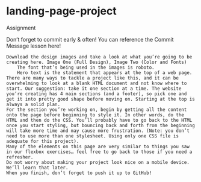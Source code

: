 # landing-page-project

Assignment

Don’t forget to commit early & often! You can reference the Commit Message lesson here!

    Download the design images and take a look at what you’re going to be creating here. Image One (Full Design), Image Two (Color and Fonts)
        The font that’s being used in the images is roboto.
        Hero text is the statement that appears at the top of a web page.
    There are many ways to tackle a project like this, and it can be overwhelming to look at a blank HTML document and not know where to start. Our suggestion: take it one section at a time. The website you’re creating has 4 main sections (and a footer), so pick one and get it into pretty good shape before moving on. Starting at the top is always a solid plan.
    For the section you’re working on, begin by getting all the content onto the page before beginning to style it. In other words, do the HTML and then do the CSS. You’ll probably have to go back to the HTML once you start styling, but bouncing back and forth from the beginning will take more time and may cause more frustration. (Note: you don’t need to use more than one stylesheet. Using only one CSS file is adequate for this project).
    Many of the elements on this page are very similar to things you saw in our flexbox exercises… feel free to go back to those if you need a refresher.
    Do not worry about making your project look nice on a mobile device. We’ll learn that later.
    When you finish, don’t forget to push it up to GitHub!

